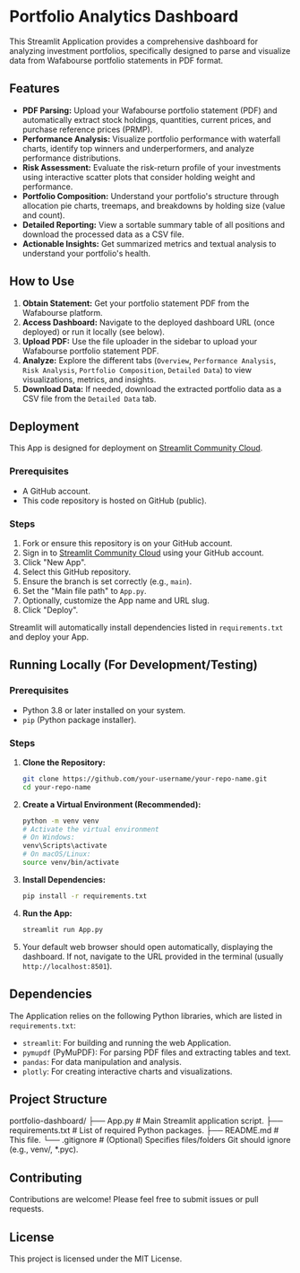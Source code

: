 # Portfolio Analytics Dashboard

This Streamlit Application provides a comprehensive dashboard for analyzing investment portfolios, specifically designed to parse and visualize data from Wafabourse portfolio statements in PDF format.

## Features

*   **PDF Parsing:** Upload your Wafabourse portfolio statement (PDF) and automatically extract stock holdings, quantities, current prices, and purchase reference prices (PRMP).
*   **Performance Analysis:** Visualize portfolio performance with waterfall charts, identify top winners and underperformers, and analyze performance distributions.
*   **Risk Assessment:** Evaluate the risk-return profile of your investments using interactive scatter plots that consider holding weight and performance.
*   **Portfolio Composition:** Understand your portfolio's structure through allocation pie charts, treemaps, and breakdowns by holding size (value and count).
*   **Detailed Reporting:** View a sortable summary table of all positions and download the processed data as a CSV file.
*   **Actionable Insights:** Get summarized metrics and textual analysis to understand your portfolio's health.

## How to Use

1.  **Obtain Statement:** Get your portfolio statement PDF from the Wafabourse platform.
2.  **Access Dashboard:** Navigate to the deployed dashboard URL (once deployed) or run it locally (see below).
3.  **Upload PDF:** Use the file uploader in the sidebar to upload your Wafabourse portfolio statement PDF.
4.  **Analyze:** Explore the different tabs (`Overview`, `Performance Analysis`, `Risk Analysis`, `Portfolio Composition`, `Detailed Data`) to view visualizations, metrics, and insights.
5.  **Download Data:** If needed, download the extracted portfolio data as a CSV file from the `Detailed Data` tab.

## Deployment

This App is designed for deployment on [Streamlit Community Cloud](https://streamlit.io/cloud).

### Prerequisites

*   A GitHub account.
*   This code repository is hosted on GitHub (public).

### Steps

1.  Fork or ensure this repository is on your GitHub account.
2.  Sign in to [Streamlit Community Cloud](https://streamlit.io/cloud) using your GitHub account.
3.  Click "New App".
4.  Select this GitHub repository.
5.  Ensure the branch is set correctly (e.g., `main`).
6.  Set the "Main file path" to `App.py`.
7.  Optionally, customize the App name and URL slug.
8.  Click "Deploy".

Streamlit will automatically install dependencies listed in `requirements.txt` and deploy your App.

## Running Locally (For Development/Testing)

### Prerequisites

*   Python 3.8 or later installed on your system.
*   `pip` (Python package installer).

### Steps

1.  **Clone the Repository:**
    ```bash
    git clone https://github.com/your-username/your-repo-name.git
    cd your-repo-name
    ```
2.  **Create a Virtual Environment (Recommended):**
    ```bash
    python -m venv venv
    # Activate the virtual environment
    # On Windows:
    venv\Scripts\activate
    # On macOS/Linux:
    source venv/bin/activate
    ```
3.  **Install Dependencies:**
    ```bash
    pip install -r requirements.txt
    ```
4.  **Run the App:**
    ```bash
    streamlit run App.py
    ```
5.  Your default web browser should open automatically, displaying the dashboard. If not, navigate to the URL provided in the terminal (usually `http://localhost:8501`).

## Dependencies

The Application relies on the following Python libraries, which are listed in `requirements.txt`:

*   `streamlit`: For building and running the web Application.
*   `pymupdf` (PyMuPDF): For parsing PDF files and extracting tables and text.
*   `pandas`: For data manipulation and analysis.
*   `plotly`: For creating interactive charts and visualizations.

## Project Structure

portfolio-dashboard/
├── App.py # Main Streamlit application script.
├── requirements.txt # List of required Python packages.
├── README.md # This file.
└── .gitignore # (Optional) Specifies files/folders Git should ignore (e.g., venv/, *.pyc).



## Contributing

Contributions are welcome! Please feel free to submit issues or pull requests.

## License

This project is licensed under the MIT License.
